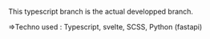 This typescript branch is the actual developped branch.

=>Techno used : Typescript, svelte, SCSS, Python (fastapi)
